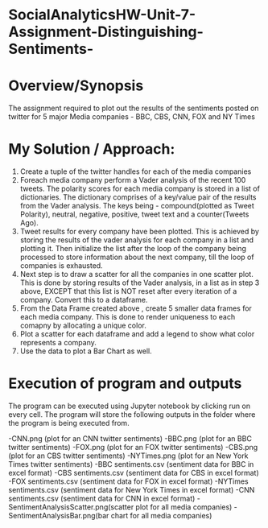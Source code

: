# SocialAnalyticsHW-Unit-7-Assignment-Distinguishing-Sentiments-

# Overview/Synopsis
The assignment required to plot out the results of the sentiments posted on twitter for 5 major Media companies -
BBC, CBS, CNN, FOX and NY Times

# My Solution / Approach:
1. Create a tuple of the twitter handles for each of the media companies
2. Foreach media company perform a Vader analysis of the recent 100 tweets.
  The polarity scores for each media company is stored in a list of dictionaries. The dictionary comprises of a key/value
  pair of the results from the Vader analysis. The keys being - compound(plotted as Tweet Polarity), neutral, negative, positive, 
  tweet text and a counter(Tweets Ago). 
3. Tweet results for every company have been plotted. This is achieved by storing the results of the vader analysis for each company
  in a list and plotting it. Then initialize the list after the loop of the company being processed 
  to store information about the next company, till the loop of companies is exhausted.
4. Next step is to draw a scatter for all the companies in one scatter plot. This is done by storing results of the Vader analysis, 
  in a list as in step 3 above, EXCEPT that this list is NOT reset after every iteration of a company. Convert this to a dataframe.
5. From the Data Frame created above , create 5 smaller data frames for each media company. This is done to render uniqueness to 
  each comapny by allocating a unique color.
6. Plot a scatter for each dataframe and add a legend to show what color represents a company.
7. Use the data to plot a Bar Chart as well.

# Execution of program and outputs
The program can be executed using Jupyter notebook by clicking run on every cell. The program will store the following 
outputs in the folder where the program is being executed from.

  -CNN.png (plot for an CNN twitter sentiments)
  -BBC.png (plot for an BBC twitter sentiments)
  -FOX.png (plot for an FOX twitter sentiments)
  -CBS.png (plot for an CBS twitter sentiments)
  -NYTimes.png (plot for an New York Times twitter sentiments)
  -BBC sentiments.csv (sentiment data for BBC in excel format)
  -CBS sentiments.csv (sentiment data for CBS in excel format)
  -FOX sentiments.csv (sentiment data for FOX in excel format)
  -NYTimes sentiments.csv (sentiment data for New York Times in excel format)
  -CNN sentiments.csv (sentiment data for CNN in excel format)
  -SentimentAnalysisScatter.png(scatter plot for all media companies)
  -SentimentAnalysisBar.png(bar chart for all media companies)
  

